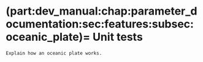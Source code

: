 (part:dev_manual:chap:parameter_documentation:sec:features:subsec:oceanic_plate)=
Unit tests
==========

```{todo}
Explain how an oceanic plate works.
```
